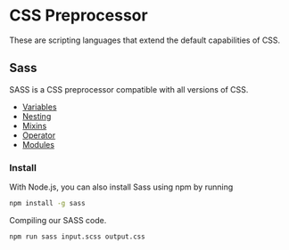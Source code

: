 # CSS Preprocessor

These are scripting languages that extend the default capabilities of CSS.

## Sass

SASS is a CSS preprocessor compatible with all versions of CSS.

- [Variables](/scss/_variables.scss)
- [Nesting](/scss/_nesting.scss)
- [Mixins](/scss/_mixins.scss)
- [Operator](/scss/_operator.scss)
- [Modules](/scss/_modules.scss)

### Install

With Node.js, you can also install Sass using npm by running

```bash
npm install -g sass
```

Compiling our SASS code.

```bash
npm run sass input.scss output.css
```
